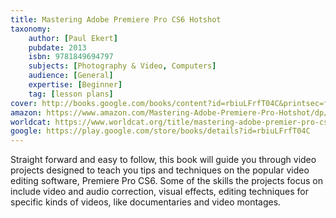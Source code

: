 ```yaml
---
title: Mastering Adobe Premiere Pro CS6 Hotshot
taxonomy:
	author: [Paul Ekert]
	pubdate: 2013
	isbn: 9781849694797
	subjects: [Photography & Video, Computers]
	audience: [General]
	expertise: [Beginner]
	tag: [lesson plans]
cover: http://books.google.com/books/content?id=rbiuLFrfT04C&printsec=frontcover&img=1&zoom=1&edge=curl&source=gbs_api
amazon: https://www.amazon.com/Mastering-Adobe-Premiere-Pro-Hotshot/dp/1849694788/ref=sr_1_fkmr0_1?keywords=Mastering+Adobe+Premier+Pro+CS6+Hotshot+%3A+take+your+video+editing+skills+to+new+and+exciting+levels+with+eight+fantastic+projects&qid=1571940446&sr=8-1-fkmr0
worldcat: https://www.worldcat.org/title/mastering-adobe-premier-pro-cs6-hotshot/oclc/1105798795&referer=brief_results
google: https://play.google.com/store/books/details?id=rbiuLFrfT04C
---
```

Straight forward and easy to follow, this book will guide you through video projects designed to teach you tips and techniques on the popular video editing software, Premiere Pro CS6.  Some of the skills the projects focus on include video and audio correction, visual effects, editing techniques for specific kinds of videos, like documentaries and video montages.